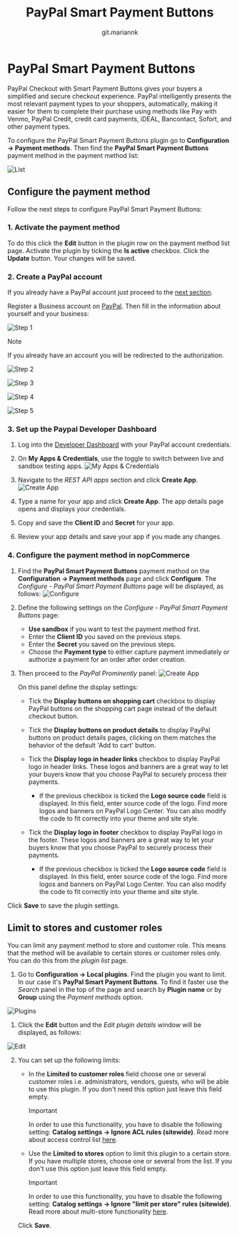 ﻿---
title: PayPal Smart Payment Buttons
uid: en/getting-started/configure-payments/payment-methods/paypal-smart-payment-buttons
author: git.mariannk
---

# PayPal Smart Payment Buttons

PayPal Checkout with Smart Payment Buttons gives your buyers a simplified and secure checkout experience. PayPal intelligently presents the most relevant payment types to your shoppers, automatically, making it easier for them to complete their purchase using methods like Pay with Venmo, PayPal Credit, credit card payments, iDEAL, Bancontact, Sofort, and other payment types.

To configure the PayPal Smart Payment Buttons plugin go to **Configuration → Payment methods**. Then find the **PayPal Smart Payment Buttons** payment method in the payment method list:

![List](_static/paypal-smart-payment-buttons/list.jpg)

## Configure the payment method

Follow the next steps to configure PayPal Smart Payment Buttons:

### 1. Activate the payment method

To do this click the **Edit** button in the plugin row on the payment method list page. Activate the plugin by ticking the **Is active** checkbox. Click the **Update** button. Your changes will be saved.

### 2. Create a PayPal account

If you already have a PayPal account just proceed to the [next section](#3-set-up-the-paypal-developer-dashboard).

Register a Business account on [PayPal](https://www.paypal.com/us/webapps/mpp/referral/paypal-business-account2?partner_id=9JJPJNNPQ7PZ8). Then fill in the information about yourself and your business:

![Step 1](_static/paypal-smart-payment-buttons/signUp1step.png)

> [!NOTE]
> 
> If you already have an account you will be redirected to the authorization.

![Step 2](_static/paypal-smart-payment-buttons/signUp2step.png)

![Step 3](_static/paypal-smart-payment-buttons/signUp3step.png)

![Step 4](_static/paypal-smart-payment-buttons/signUp4step.png)

![Step 5](_static/paypal-smart-payment-buttons/signUp5step.png)

### 3. Set up the Paypal Developer Dashboard

1. Log into the [Developer Dashboard](https://developer.paypal.com/developer/applications) with your PayPal account credentials.

1. On **My Apps & Credentials**, use the toggle to switch between live and sandbox testing apps.
    ![My Apps & Credentials](_static/paypal-smart-payment-buttons/my-apps.jpg)
  
1. Navigate to the *REST API apps* section and click **Create App**.
    ![Create App](_static/paypal-smart-payment-buttons/rest.jpg)

1. Type a name for your app and click **Create App**. The app details page opens and displays your credentials.

1. Copy and save the **Client ID** and **Secret** for your app.

1. Review your app details and save your app if you made any changes.

### 4. Configure the payment method in nopCommerce

1. Find the **PayPal Smart Payment Buttons** payment method on the **Configuration → Payment methods** page and click **Configure**. The *Configure - PayPal Smart Payment Buttons* page will be displayed, as follows:
    ![Configure](_static/paypal-smart-payment-buttons/configure.jpg)

1. Define the following settings on the *Configure - PayPal Smart Payment Buttons* page:
    * **Use sandbox** if you want to test the payment method first.
    * Enter the **Client ID** you saved on the previous steps.
    * Enter the **Secret** you saved on the previous steps.
    * Choose the **Payment type** to either capture payment immediately or authorize a payment for an order after order creation.

1. Then proceed to the *PayPal Prominently* panel:
    ![Create App](_static/paypal-smart-payment-buttons/display.jpg)
  
    On this panel define the display settings:

      * Tick the **Display buttons on shopping cart** checkbox to display PayPal buttons on the shopping cart page instead of the default checkout button.

      * Tick the **Display buttons on product details** to display PayPal buttons on product details pages, clicking on them matches the behavior of the default 'Add to cart' button.

      * Tick the **Display logo in header links** checkbox to display PayPal logo in header links. These logos and banners are a great way to let your buyers know that you choose PayPal to securely process their payments.
        * If the previous checkbox is ticked the **Logo source code** field is displayed. In this field, enter source code of the logo. Find more logos and banners on PayPal Logo Center. You can also modify the code to fit correctly into your theme and site style.

      * Tick the **Display logo in footer** checkbox to display PayPal logo in the footer. These logos and banners are a great way to let your buyers know that you choose PayPal to securely process their payments.
        * If the previous checkbox is ticked the **Logo source code** field is displayed. In this field, enter source code of the logo. Find more logos and banners on PayPal Logo Center. You can also modify the code to fit correctly into your theme and site style.

Click **Save** to save the plugin settings.


## Limit to stores and customer roles

You can limit any payment method to store and customer role. This means that the method will be available to certain stores or customer roles only. You can do this from the *plugin list* page.

1. Go to **Configuration → Local plugins**. Find the plugin you want to limit. In our case it's **PayPal Smart Payment Buttons**. To find it faster use the *Search* panel in the top of the page and search by **Plugin name** or by **Group** using the *Payment methods* option.

![Plugins](_static/paypal-smart-payment-buttons/plugins.jpg)

1. Click the **Edit** button and the *Edit plugin details* window will be displayed, as follows:

![Edit](_static/paypal-smart-payment-buttons/edit.jpg)

2. You can set up the following limits:

	* In the **Limited to customer roles** field choose one or several customer roles i.e. administrators, vendors, guests, who will be able to use this plugin. If you don't need this option just leave this field empty.

		> [!Important]
		> In order to use this functionality, you have to disable the following setting: **Catalog settings → Ignore ACL rules (sitewide)**. Read more about access control list [here](xref:en/running-your-store/customer-management/access-control-list).

	* Use the **Limited to stores** option to limit this plugin to a certain store. If you have multiple stores, choose one or several from the list. If you don't use this option just leave this field empty.

		> [!Important]
		> In order to use this functionality, you have to disable the following setting: **Catalog settings → Ignore "limit per store" rules (sitewide)**. Read more about multi-store functionality [here](xref:en/getting-started/advanced-configuration/multi-store).

	Click **Save**.

